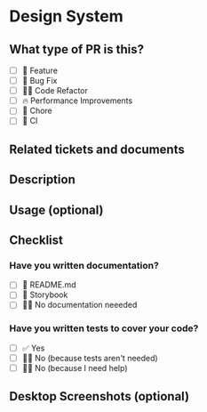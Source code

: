 # Design System

## What type of PR is this?

- [ ] 🍕 Feature 
- [ ] 🐛 Bug Fix
- [ ] 🧑‍💻 Code Refactor
- [ ] 🔥 Performance Improvements
- [ ] 🤖 Chore
- [ ] 🔁 CI

## Related tickets and documents

## Description

## Usage (optional)

## Checklist

### Have you written documentation?

- [ ] 📜 README.md
- [ ] 📕 Storybook
- [ ] 🙅‍♂️ No documentation neeeded

### Have you written tests to cover your code?
- [ ] ✅ Yes 
- [ ] 🙅‍♂️ No (because tests aren't needed)
- [ ] 🙋‍♂️ No (because I need help)

## Desktop Screenshots (optional)


